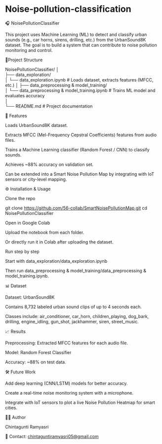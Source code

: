 # Noise-pollution-classification
🎧 NoisePollutionClassifier

This project uses Machine Learning (ML) to detect and classify urban sounds (e.g., car horns, sirens, drilling, etc.) from the UrbanSound8K dataset. The goal is to build a system that can contribute to noise pollution monitoring and control.

📂Project Structure

NoisePollutionClassifier/
│                                                                                                                                                                             
├── data_exploration/                                                                                                                                                 
│   └── data_exploration.ipynb                          # Loads dataset, extracts features (MFCC, etc.)                                                                      │                                                                                                                                                                             ├── data_preprocessing & model_training/                                                                                                                              
│   └── data_preprocessing & model_training.ipynb       # Trains ML model and evaluates accuracy                                                                          
│                                                                                                                                                                           
└── README.md                                           # Project documentation                                                                                            

🚀 Features

Loads UrbanSound8K dataset.

Extracts MFCC (Mel-Frequency Cepstral Coefficients) features from audio files.

Trains a Machine Learning classifier (Random Forest / CNN) to classify sounds.

Achieves ~88% accuracy on validation set.

Can be extended into a Smart Noise Pollution Map by integrating with IoT sensors or city-level mapping.

⚙️ Installation & Usage

Clone the repo

git clone https://github.com/56-collab/SmartNoisePollutionMap.git
cd NoisePollutionClassifier


Open in Google Colab

Upload the notebook from each folder.

Or directly run it in Colab after uploading the dataset.

Run step by step

Start with data_exploration/data_exploration.ipynb

Then run data_preprocessing & model_training/data_preprocessing & model_training.ipynb.

📊 Dataset

Dataset: UrbanSound8K

Contains 8,732 labeled urban sound clips of up to 4 seconds each.

Classes include: air_conditioner, car_horn, children_playing, dog_bark, drilling, engine_idling, gun_shot, jackhammer, siren, street_music.

📈 Results

Preprocessing: Extracted MFCC features for each audio file.

Model: Random Forest Classifier

Accuracy: ~88% on test data.

🛠️ Future Work

Add deep learning (CNN/LSTM) models for better accuracy.

Create a real-time noise monitoring system with a microphone.

Integrate with IoT sensors to plot a live Noise Pollution Heatmap for smart cities.

👩‍💻 Author

 Chintagunti Ramyasri

📧 Contact: chintaguntiramyasri05@gmail.com
